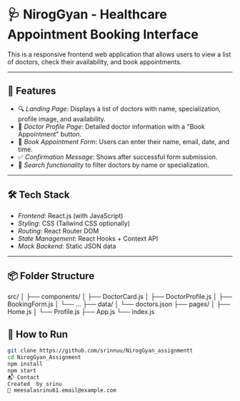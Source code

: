# 🩺 NirogGyan - Healthcare Appointment Booking Interface

This is a responsive frontend web application that allows users to view a list of doctors, check their availability, and book appointments.

---

## 🚀 Features

- 🔍 *Landing Page*: Displays a list of doctors with name, specialization, profile image, and availability.
- 📄 *Doctor Profile Page*: Detailed doctor information with a "Book Appointment" button.
- 📅 *Book Appointment Form*: Users can enter their name, email, date, and time.
- ✅ *Confirmation Message*: Shows after successful form submission.
- 🔎 *Search functionality* to filter doctors by name or specialization.

---

## 🛠 Tech Stack

- *Frontend*: React.js (with JavaScript)
- *Styling*: CSS (Tailwind CSS optionally)
- *Routing*: React Router DOM
- *State Management*: React Hooks + Context API
- *Mock Backend*: Static JSON data

---

## 📦 Folder Structure

src/
│
├── components/
│ ├── DoctorCard.js
│ ├── DoctorProfile.js
│ ├── BookingForm.js
│ └── ...
├── data/
│ └── doctors.json
├── pages/
│ ├── Home.js
│ └── Profile.js
├── App.js
└── index.js

## 📂 How to Run

```bash
git clone https://github.com/srinnuu/NirogGyan_assignmentt
cd NirogGyan_Assignment
npm install
npm start
📬 Contact
Created  by srinu
📧 meesalasrinu61.email@example.com
